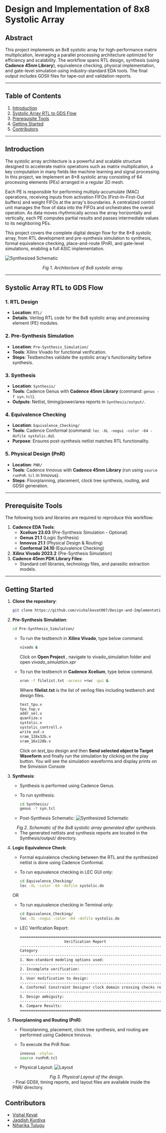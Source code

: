 # Design and Implementation of 8x8 Systolic Array

## Abstract
This project implements an 8x8 systolic array for high-performance matrix multiplication, leveraging a parallel processing architecture optimized for efficiency and scalability. The workflow spans RTL design, synthesis (using **Cadence 45nm Library**), equivalence checking, physical implementation, and gate-level simulation using industry-standard EDA tools. The final output includes GDSII files for tape-out and validation reports.

---

## Table of Contents
1. [Introduction](#introduction)
2. [Systolic Array RTL to GDS Flow](#systolic-array-rtl-to-gds-flow)
3. [Prerequisite Tools](#prerequisite-tools)
4. [Getting Started](#getting-started)
5. [Contributors](#contributors)

---

## Introduction
The systolic array architecture is a powerful and scalable structure designed to accelerate matrix operations such as matrix multiplication, a key computation in many fields like machine learning and signal processing. In this project, we implement an 8×8 systolic array consisting of 64 processing elements (PEs) arranged in a regular 2D mesh.

Each PE is responsible for performing multiply-accumulate (MAC) operations, receiving inputs from activation FIFOs (First-In-First-Out buffers) and weight FIFOs at the array's boundaries. A centralized control unit manages the flow of data into the FIFOs and orchestrates the overall operation. As data moves rhythmically across the array horizontally and vertically, each PE computes partial results and passes intermediate values to its neighboring PEs.

This project covers the complete digital design flow for the 8×8 systolic array, from RTL development and pre-synthesis simulation to synthesis, formal equivalence checking, place-and-route (PnR), and gate-level simulations, enabling a full ASIC implementation.

![Synthesized Schematic](images/architecture.png)
<div align="center">
  <em>Fig 1. Architecture of 8x8 systolic array.</em>
</div>

---

## Systolic Array RTL to GDS Flow

### 1. RTL Design
- **Location**: `RTL/`
- **Details**: Verilog RTL code for the 8x8 systolic array and processing element (PE) modules.

### 2. Pre-Synthesis Simulation
- **Location**: `Pre-Synthesis_Simulation/`
- **Tools**: Xilinx Vivado for functional verification.
- **Steps**: Testbenches validate the systolic array's functionality before synthesis.

### 3. Synthesis
- **Location**: `Synthesis/`
- **Tools**: Cadence Genus with **Cadence 45nm Library** (command: `genus -f syn.tcl`).
- **Outputs**: Netlist, timing/power/area reports in `Synthesis/output/`.

### 4. Equivalence Checking
- **Location**: `Equivalence_Checking/`
- **Tools**: Cadence Conformal (command: `lec -XL -nogui -color -64 -dofile systolic.do`).
- **Purpose**: Ensures post-synthesis netlist matches RTL functionality.

### 5. Physical Design (PnR)
- **Location**: `PNR/`
- **Tools**: Cadence Innovus with **Cadence 45nm Library** (run using `source runPnR.tcl` in Innovus).
- **Steps**: Floorplanning, placement, clock tree synthesis, routing, and GDSII generation.

---

## Prerequisite Tools
The following tools and libraries are required to reproduce this workflow:
1. **Cadence EDA Tools**:
   - **Xcelium 23.03** (Pre-Synthesis Simulation - Optional)
   - **Genus 21.1** (Logic Synthesis)
   - **Innovus 21.1** (Physical Design & Routing)
   - **Conformal 24.10** (Equivalence Checking)
2. **Xilinx Vivado 2023.2** (Pre-Synthesis Simulation)
3. **Cadence 45nm PDK Library Files**:
   - Standard cell libraries, technology files, and parasitic extraction models.

---

## Getting Started
1. **Clone the repository**:
    ```bash
    git clone https://github.com/vishalkevat007/Design-and-Implementation-of-8x8-Systolic-Array.git
    ```

2. **Pre-Synthesis Simulation**:
    ```bash
    cd Pre-Synthesis_Simulation/
    ```
    - To run the testbench in **Xilinx Vivado**, type below command.
        ```bash
        vivado &
        ```
        Click on **Open Project** , navigate to vivado_simulation folder and open *vivado_simulation.xpr*
    
    - To run the testbench in **Cadence Xcelium**, type below command.
        ```bash
        xrun -f filelist.txt -access +rwc -gui &
        ```
        Where **filelist.txt** is the list of verilog files including testbench and design files.
        ```bash
        test_tpu.v
        tpu_top.v
        addr_sel.v
        quantize.v
        systolic.v
        systolic_controll.v
        write_out.v
        sram_128x32b.v
        sram_16x128b.v
        ```
        Click on *test_tpu* design and then **Send selected object to Target Waveform** and finally run the simulation by clicking on the play button.
        You will see the simulation waveforms and display prints on the Simvision Console

3. **Synthesis**:
    - Synthesis is performed using Cadence Genus.

    - To run synthesis:
        ```bash
        cd Synthesis/
        genus -f syn.tcl
    - Post-Synthesis Schematic:
    ![Synthesized Schematic](Synthesis/gui_schematic.gif)  
    <div align="center">
      <em>Fig 2. Schematic of the 8x8 systolic array generated after synthesis.</em>
    </div>

    - The generated netlists and synthesis reports are located in the Synthesis/output/ directory.

4. **Logic Equivalence Check**:
    - Formal equivalence checking between the RTL and the synthesized netlist is done using Cadence Conformal.

    - To run equivalence checking in LEC GUI only:
        ```bash
        cd Equivalence_Checking/
        lec -XL -color -64 -dofile systolic.do
    OR
    - To run equivalence checking in Terminal only:
        ```bash
        cd Equivalence_Checking/
        lec -XL -nogui -color -64 -dofile systolic.do
    - LEC Verification Report:
        ```bash
        ================================================================================
                            Verification Report
        --------------------------------------------------------------------------------
        Category                                                                  Count
        --------------------------------------------------------------------------------
        1. Non-standard modeling options used:                                      0
        --------------------------------------------------------------------------------
        2. Incomplete verification:                                                 0
        --------------------------------------------------------------------------------
        3. User modification to design:                                             0
        --------------------------------------------------------------------------------
        4. Conformal Constraint Designer clock domain crossing checks recommended:  0
        --------------------------------------------------------------------------------
        5. Design ambiguity:                                                        0
        --------------------------------------------------------------------------------
        6. Compare Results:                                                        PASS
        ================================================================================    

5. **Floorplanning and Routing (PnR)**:
    - Floorplanning, placement, clock tree synthesis, and routing are performed using Cadence Innovus.

    - To execute the PnR flow:
        ```bash
        innovus -stylus
        source runPnR.tcl
    - Physical Layout:
    ![Layout](images/layout.png)
    <div align="center">
      <em>Fig 3. Physical Layout of the design.</em>
    </div>
    - Final GDSII, timing reports, and layout files are available inside the PNR/ directory.


## Contributors
- [Vishal Kevat](https://github.com/vishalkevat007)  
- [Jagdish Kurdiya](https://github.com/vishalkevat007)
- [Niharika Tulugu](https://github.com/vishalkevat007)    
